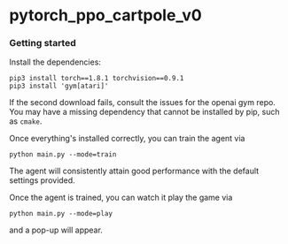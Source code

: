 # pytorch_ppo_cartpole_v0

### Getting started
Install the dependencies:
```
pip3 install torch==1.8.1 torchvision==0.9.1
pip3 install 'gym[atari]'
```
If the second download fails, consult the issues for the openai gym repo. 
You may have a missing dependency that cannot be installed by pip, such as ```cmake```.

Once everything's installed correctly, you can train the agent via 
```
python main.py --mode=train
```
The agent will consistently attain good performance with the default settings provided.

Once the agent is trained, you can watch it play the game via
```
python main.py --mode=play
```
and a pop-up will appear.
